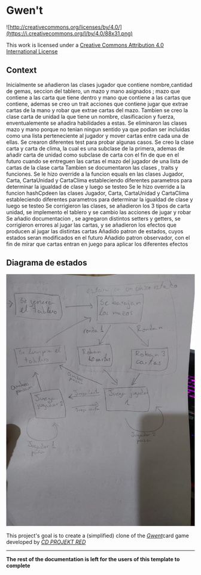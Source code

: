 # Gwen't

![http://creativecommons.org/licenses/by/4.0/](https://i.creativecommons.org/l/by/4.0/88x31.png)

This work is licensed under a
[Creative Commons Attribution 4.0 International License](http://creativecommons.org/licenses/by/4.0/)

Context
-------
Inicialmente se añadieron las clases jugador que contiene nombre,cantidad de gemas, seccion del tablero, un mazo y mano asignados ; mazo que contiene a las carta que tiene dentro y mano que contiene a las cartas que contiene, ademas se creo un trait acciones que contiene jugar que extrae cartas de la mano y robar que extrae cartas del mazo. 
Tambien se creo la clase carta de unidad la que tiene un nombre, clasificacion y fuerza, enventualemente se añadira habilidades a estas.
Se eliminaron las clases mazo y mano porque no tenian ningun sentido ya que podian ser incluidas como una lista perteneciente al jugador y mover cartas entre cada una de ellas. 
Se crearon diferentes test para probar algunas casos. 
Se creo la clase carta y carta de clima, la cual es una subclase de la primera, ademas de añadir carta de unidad como subclase de carta con el fin de que en el futuro cuando se entreguen las cartas el mazo del jugador de una lista de cartas de la clase carta
Tambien se documentaron las clases , traits y funciones.
Se le hizo override a la funcion equals en las clases Jugador, Carta, CartaUnidad y CartaClima estableciendo diferentes parametros para determinar la igualdad de clase y luego se testeo 
Se le hizo override a la funcion hashCpdeen las clases Jugador, Carta, CartaUnidad y CartaClima estableciendo diferentes parametros para determinar la igualdad de clase y luego se testeo
Se corrigieron las clases, se añadieron los 3 tipos de carta unidad, se implemento el tablero y se cambio las acciones de jugar y robar
Se añadio documentacion , se agregaron distintos setters y getters, se corrigieron errores al jugar las cartas, y se añadieron los efectos que producen al jugar las distintas cartas
Añadido patron de estados, cuyos estados seran modificados en el futuro
Añadido patron observador, con el fin de mirar que cartas entran en juego para aplicar los diferentes efectos

## Diagrama de estados

![Diagrama de estados](diagrama.jpeg)

This project's goal is to create a (simplified) clone of the
[_Gwent_](https://www.playgwent.com/en)card game developed by [_CD PROJEKT RED_](https://cdprojektred.com/en/)

---

**The rest of the documentation is left for the users of this template to complete**